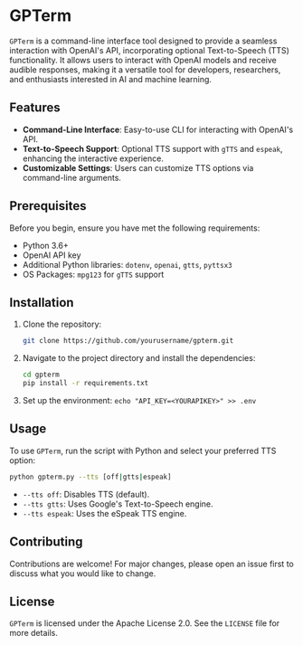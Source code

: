 # GPTerm

`GPTerm` is a command-line interface tool designed to provide a seamless interaction with OpenAI's API, incorporating optional Text-to-Speech (TTS) functionality. It allows users to interact with OpenAI models and receive audible responses, making it a versatile tool for developers, researchers, and enthusiasts interested in AI and machine learning.

## Features

- **Command-Line Interface**: Easy-to-use CLI for interacting with OpenAI's API.
- **Text-to-Speech Support**: Optional TTS support with `gTTS` and `espeak`, enhancing the interactive experience.
- **Customizable Settings**: Users can customize TTS options via command-line arguments.

## Prerequisites

Before you begin, ensure you have met the following requirements:

- Python 3.6+
- OpenAI API key
- Additional Python libraries: `dotenv`, `openai`, `gtts`, `pyttsx3`
- OS Packages: `mpg123` for `gTTS` support

## Installation

1. Clone the repository:
   ```bash
   git clone https://github.com/yourusername/gpterm.git
   ```
2. Navigate to the project directory and install the dependencies:
   ```bash
   cd gpterm
   pip install -r requirements.txt
   ```
3. Set up the environment:
   `echo "API_KEY=<YOURAPIKEY>" >> .env`

## Usage

To use `GPTerm`, run the script with Python and select your preferred TTS option:

```bash
python gpterm.py --tts [off|gtts|espeak]
```

- `--tts off`: Disables TTS (default).
- `--tts gtts`: Uses Google's Text-to-Speech engine.
- `--tts espeak`: Uses the eSpeak TTS engine.

## Contributing

Contributions are welcome! For major changes, please open an issue first to discuss what you would like to change.

## License

`GPTerm` is licensed under the Apache License 2.0. See the `LICENSE` file for more details.
